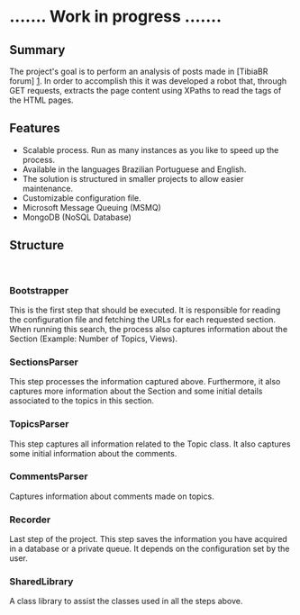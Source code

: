 # ....... Work in progress .......


Summary
---

The project's goal is to perform an analysis of posts made in [TibiaBR forum] [1].
In order to accomplish this it was developed a robot that, through GET requests, extracts the page content using XPaths to read the tags of the HTML pages.


Features
---

+ Scalable process. Run as many instances as you like to speed up the process.
+ Available in the languages Brazilian Portuguese and English.
+ The solution is structured in smaller projects to allow easier maintenance.
+ Customizable configuration file.
+ Microsoft Message Queuing (MSMQ)
+ MongoDB (NoSQL Database)


Structure
---
 
### Bootstrapper

This is the first step that should be executed.
It is responsible for reading the configuration file and fetching the URLs for each requested section. When running this search, the process also captures information about the Section (Example: Number of Topics, Views).

### SectionsParser

This step processes the information captured above. Furthermore, it also captures more information about the Section and some initial details associated to the topics in this section.

### TopicsParser

This step captures all information related to the Topic class. It also captures some initial information about the comments.

### CommentsParser

Captures information about comments made on topics.

### Recorder

Last step of the project. This step saves the information you have acquired in a database or a private queue. It depends on the configuration set by the user.

### SharedLibrary

A class library to assist the classes used in all the steps above.


[1]: https://forums.tibiabr.com